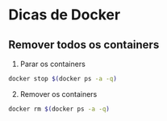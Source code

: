 # Dicas de Docker

## Remover todos os containers

1. Parar os containers

```bash
docker stop $(docker ps -a -q)
```

2. Remover os containers

```bash
docker rm $(docker ps -a -q)
```
